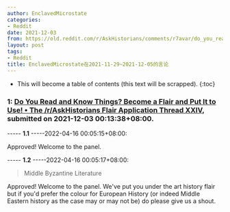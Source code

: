 ```yaml
---
author: EnclavedMicrostate
categories:
- Reddit
date: 2021-12-03
from: https://old.reddit.com/r/AskHistorians/comments/r7avar/do_you_read_and_know_things_become_a_flair_and/
layout: post
tags:
- Reddit
title: EnclavedMicrostate在2021-11-29~2021-12-05的言论
---
```


* This will become a table of contents (this text will be scrapped).
{:toc}

### 1: [Do You Read and Know Things? Become a Flair and Put It to Use! • The /r/AskHistorians Flair Application Thread XXIV](https://old.reddit.com/r/AskHistorians/comments/r7avar/do_you_read_and_know_things_become_a_flair_and/), submitted on 2021-12-03 00:13:38+08:00.

----- __1.1__ -----2022-04-16 00:05:15+08:00:

Approved! Welcome to the panel.

----- __1.2__ -----2022-04-16 00:05:17+08:00:

> Middle Byzantine Literature

Approved! Welcome to the panel. We've put you under the art history flair but if you'd prefer the colour for European History (or indeed Middle Eastern history as the case may or may not be) do please give us a shout.


